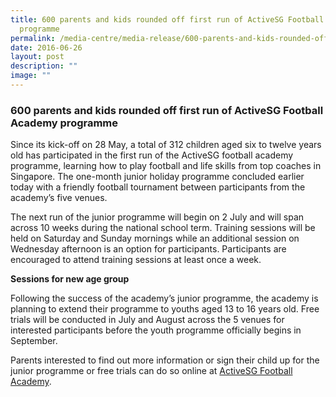 ```yaml
---
title: 600 parents and kids rounded off first run of ActiveSG Football Academy
  programme
permalink: /media-centre/media-release/600-parents-and-kids-rounded-off-first-run-of-activesg-football-academy/
date: 2016-06-26
layout: post
description: ""
image: ""
---
```

### **600 parents and kids rounded off first run of ActiveSG Football Academy programme**

Since its kick-off on 28 May, a total of 312 children aged six to twelve years old has participated in the first run of the ActiveSG football academy programme, learning how to play football and life skills from top coaches in Singapore. The one-month junior holiday programme concluded earlier today with a friendly football tournament between participants from the academy’s five venues.  

The next run of the junior programme will begin on 2 July and will span across 10 weeks during the national school term. Training sessions will be held on Saturday and Sunday mornings while an additional session on Wednesday afternoon is an option for participants. Participants are encouraged to attend training sessions at least once a week.

**Sessions for new age group**  

Following the success of the academy’s junior programme, the academy is planning to extend their programme to youths aged 13 to 16 years old. Free trials will be conducted in July and August across the 5 venues for interested participants before the youth programme officially begins in September.  
  
Parents interested to find out more information or sign their child up for the junior programme or free trials can do so online at [ActiveSG Football Academy](www.myactivesg.com/programmes/academy/football).